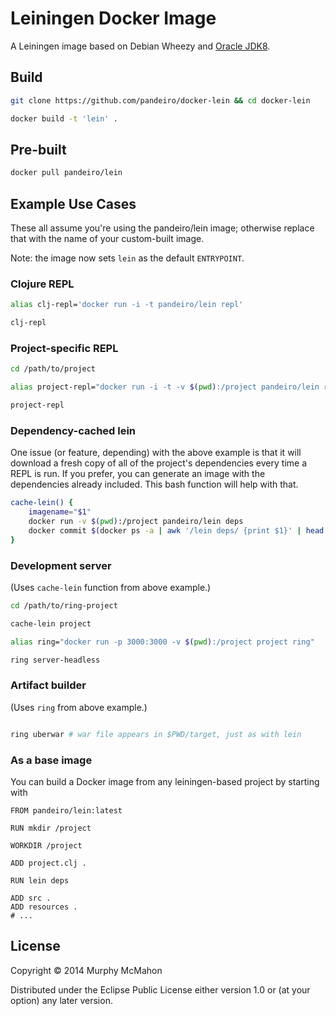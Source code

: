 # Leiningen Docker Image

A Leiningen image based on Debian Wheezy and
[Oracle JDK8](https://github.com/pandeiro/docker-oracle-jdk8).

## Build

```bash
git clone https://github.com/pandeiro/docker-lein && cd docker-lein

docker build -t 'lein' .
```

## Pre-built

```bash
docker pull pandeiro/lein
```

## Example Use Cases

These all assume you're using the pandeiro/lein image; otherwise
replace that with the name of your custom-built image.

Note: the image now sets `lein` as the default `ENTRYPOINT`.

### Clojure REPL

```bash
alias clj-repl='docker run -i -t pandeiro/lein repl'

clj-repl
```

### Project-specific REPL

```bash
cd /path/to/project

alias project-repl="docker run -i -t -v $(pwd):/project pandeiro/lein repl"

project-repl
```

### Dependency-cached lein

One issue (or feature, depending) with the above example is that it will download
a fresh copy of all of the project's dependencies every time a REPL is run. If you
prefer, you can generate an image with the dependencies already included. This bash
function will help with that.

```bash
cache-lein() {
    imagename="$1"
    docker run -v $(pwd):/project pandeiro/lein deps
    docker commit $(docker ps -a | awk '/lein deps/ {print $1}' | head -1) "$imagename"
}
```

### Development server

(Uses `cache-lein` function from above example.)

```bash
cd /path/to/ring-project

cache-lein project

alias ring="docker run -p 3000:3000 -v $(pwd):/project project ring"

ring server-headless
```

### Artifact builder

(Uses `ring` from above example.)

```bash

ring uberwar # war file appears in $PWD/target, just as with lein

```

### As a base image

You can build a Docker image from any leiningen-based project
by starting with

```
FROM pandeiro/lein:latest

RUN mkdir /project

WORKDIR /project

ADD project.clj .

RUN lein deps

ADD src .
ADD resources .
# ...
```

## License

Copyright © 2014 Murphy McMahon

Distributed under the Eclipse Public License either version 1.0 or (at
your option) any later version.

